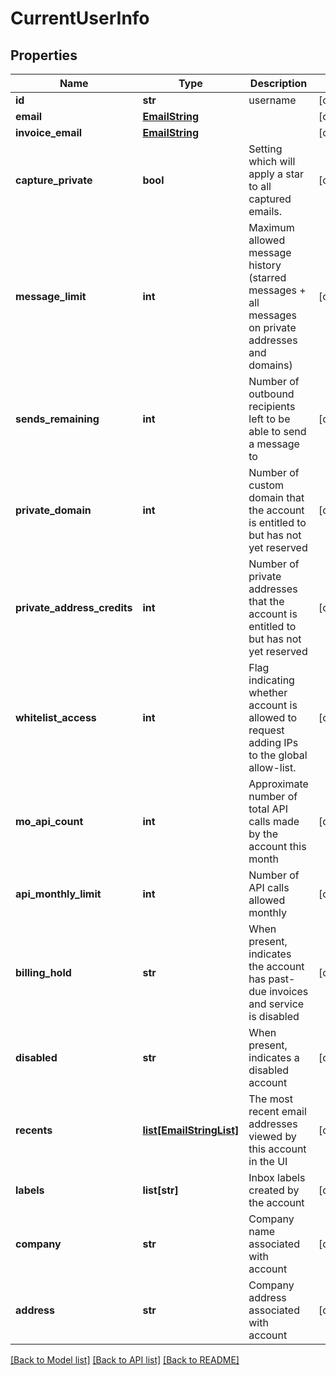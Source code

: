 # CurrentUserInfo

## Properties
Name | Type | Description | Notes
------------ | ------------- | ------------- | -------------
**id** | **str** | username | [optional] 
**email** | [**EmailString**](EmailString.md) |  | [optional] 
**invoice_email** | [**EmailString**](EmailString.md) |  | [optional] 
**capture_private** | **bool** | Setting which will apply a star to all captured emails. | [optional] 
**message_limit** | **int** | Maximum allowed message history (starred messages + all messages on private addresses and domains) | [optional] 
**sends_remaining** | **int** | Number of outbound recipients left to be able to send a message to | [optional] 
**private_domain** | **int** | Number of custom domain that the account is entitled to but has not yet reserved | [optional] 
**private_address_credits** | **int** | Number of private addresses that the account is entitled to but has not yet reserved | [optional] 
**whitelist_access** | **int** | Flag indicating whether account is allowed to request adding IPs to the global allow-list. | [optional] 
**mo_api_count** | **int** | Approximate number of total API calls made by the account this month | [optional] 
**api_monthly_limit** | **int** | Number of API calls allowed monthly | [optional] 
**billing_hold** | **str** | When present, indicates the account has past-due invoices and service is disabled | [optional] 
**disabled** | **str** | When present, indicates a disabled account | [optional] 
**recents** | [**list[EmailStringList]**](EmailStringList.md) | The most recent email addresses viewed by this account in the UI | [optional] 
**labels** | **list[str]** | Inbox labels created by the account | [optional] 
**company** | **str** | Company name associated with account | [optional] 
**address** | **str** | Company address associated with account | [optional] 

[[Back to Model list]](../README.md#documentation-for-models) [[Back to API list]](../README.md#documentation-for-api-endpoints) [[Back to README]](../README.md)

